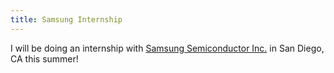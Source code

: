```yaml
---
title: Samsung Internship
---
```

I will be doing an internship with [Samsung Semiconductor Inc.](https://www.samsung.com/semiconductor/) in San Diego, CA this summer!
